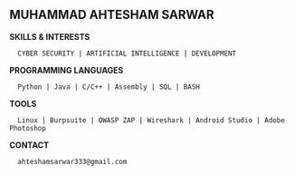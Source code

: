 ## MUHAMMAD AHTESHAM SARWAR

**SKILLS & INTERESTS**
      
      CYBER SECURITY | ARTIFICIAL INTELLIGENCE | DEVELOPMENT

**PROGRAMMING LANGUAGES**
    
      Python | Java | C/C++ | Assembly | SQL | BASH

**TOOLS**

      Linux | Burpsuite | OWASP ZAP | Wireshark | Android Studio | Adobe Photoshop

**CONTACT**
      
      ahteshamsarwar333@gmail.com

<!---
M786453/M786453 is a ✨ special ✨ repository because its `README.md` (this file) appears on your GitHub profile.
You can click the Preview link to take a look at your changes.
--->
